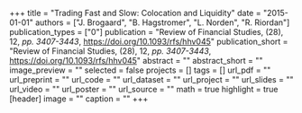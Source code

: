 +++
title = "Trading Fast and Slow: Colocation and Liquidity"
date = "2015-01-01"
authors = ["J. Brogaard", "B. Hagstromer", "L. Norden", "R. Riordan"]
publication_types = ["0"]
publication = "Review of Financial Studies, (28), 12, _pp. 3407-3443_, https://doi.org/10.1093/rfs/hhv045"
publication_short = "Review of Financial Studies, (28), 12, _pp. 3407-3443_, https://doi.org/10.1093/rfs/hhv045"
abstract = ""
abstract_short = ""
image_preview = ""
selected = false
projects = []
tags = []
url_pdf = ""
url_preprint = ""
url_code = ""
url_dataset = ""
url_project = ""
url_slides = ""
url_video = ""
url_poster = ""
url_source = ""
math = true
highlight = true
[header]
image = ""
caption = ""
+++
